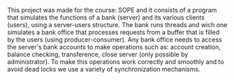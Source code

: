 This project was made for the course: SOPE and it consists of a program that simulates the functions of a bank (server) and its various clients (users), using a server-users structure.
The bank runs threads and wich one simulates a bank office that processes requests from a buffer that is filled by the users (using producer-consumer). Any bank office needs to access the server's bank accounts to make operations such as: account creation, balance checking, transference, close server (only possible by administrator). To make this operations work correctly and smoothly and to avoid dead locks we use a variety of synchronization mechanisms.
